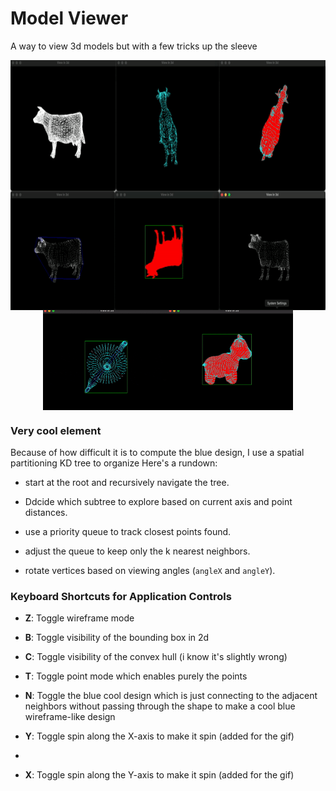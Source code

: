 # Model Viewer
 A way to view 3d models but with a few tricks up the sleeve

<div style="display: flex; justify-content: center;">
<img src="demo.gif" width="600" height="400">
</div>

<div style="display: flex; justify-content: center;">
     <img src="demo2.gif" width="200">
    <img src="demo3.gif" width="200">
</div>

### Very cool element

Because of how difficult it is to compute the blue design, I use a spatial partitioning KD tree to organize
Here's a rundown:

- start at the root and recursively navigate the tree.
- Ddcide which subtree to explore based on current axis and point distances.

- use a priority queue to track closest points found.
- adjust the queue to keep only the k nearest neighbors.

- rotate vertices based on viewing angles (`angleX` and `angleY`).


### Keyboard Shortcuts for Application Controls

- **Z**: Toggle wireframe mode

- **B**: Toggle visibility of the bounding box in 2d

- **C**: Toggle visibility of the convex hull (i know it's slightly wrong)

- **T**: Toggle point mode which enables purely the points

- **N**: Toggle the blue cool design which is just connecting to the adjacent neighbors without passing through the shape to make a cool blue wireframe-like design

- **Y**: Toggle spin along the X-axis to make it spin (added for the gif)
- 
- **X**: Toggle spin along the Y-axis to make it spin (added for the gif)



